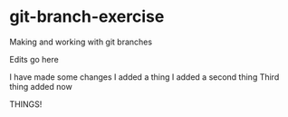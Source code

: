 # git-branch-exercise
Making and working with git branches

Edits go here

I have made some changes
I added a thing
I added a second thing
Third thing added now

THINGS!